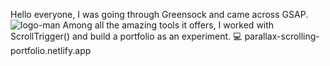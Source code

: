 Hello everyone, I was going through Greensock and came across GSAP. <br>
![logo-man](https://user-images.githubusercontent.com/70037596/233337879-94b6f8cd-2f45-4214-bd59-6f850164221e.svg)
Among all the amazing tools it offers, I worked with ScrollTrigger() and build a portfolio as an experiment.
:computer: parallax-scrolling-portfolio.netlify.app
